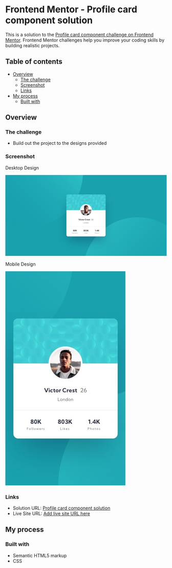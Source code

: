 # Frontend Mentor - Profile card component solution

This is a solution to the [Profile card component challenge on Frontend Mentor](https://www.frontendmentor.io/challenges/profile-card-component-cfArpWshJ). Frontend Mentor challenges help you improve your coding skills by building realistic projects. 

## Table of contents

- [Overview](#overview)
  - [The challenge](#the-challenge)
  - [Screenshot](#screenshot)
  - [Links](#links)
- [My process](#my-process)
  - [Built with](#built-with)

## Overview

### The challenge

- Build out the project to the designs provided

### Screenshot

Desktop Design

![](design/desktop-design.jpg)

Mobile Design

![](design/mobile-design.jpg)


### Links

- Solution URL: [Profile card component solution](https://www.frontendmentor.io/solutions/profilecardcomponentmain-WNTU5KFHUJ)
- Live Site URL: [Add live site URL here](https://jpbyte.github.io/profile-card-component-main/)

## My process

### Built with

- Semantic HTML5 markup
- CSS
